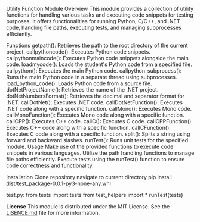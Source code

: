 Utility Function Module
Overview
This module provides a collection of utility functions for handling various tasks and executing code snippets for testing purposes. It offers functionalities for running Python, C/C++, and .NET code, handling file paths, executing tests, and managing subprocesses efficiently.

Functions
getpath(): Retrieves the path to the root directory of the current project.
callpythoncode(): Executes Python code snippets.
callpythonmaincode(): Executes Python code snippets alongside the main code.
loadmycode(): Loads the student's Python code from a specified file.
callpython(): Executes the main Python code.
callpython_subprocess(): Runs the main Python code in a separate thread using subprocesses.
load_python_code(): Loads Python code from a source file.
dotNetProjectName(): Retrieves the name of the .NET project.
dotNetNumbersFormat(): Retrieves the decimal and separator format for .NET.
callDotNet(): Executes .NET code.
callDotNetFunction(): Executes .NET code along with a specific function.
callMono(): Executes Mono code.
callMonoFunction(): Executes Mono code along with a specific function.
callCPP(): Executes C++ code.
callC(): Executes C code.
callCPPFunction(): Executes C++ code along with a specific function.
callCFunction(): Executes C code along with a specific function.
split(): Splits a string using forward and backward slashes.
runTest(): Runs unit tests for the specified module.
Usage
Make use of the provided functions to execute code snippets in various languages.
Utilize the path handling functions to manage file paths efficiently.
Execute tests using the runTest() function to ensure code correctness and functionality.

Installation
Clone repository
navigate to current directory
pip install dist/test_package-0.0.1-py3-none-any.whl

test.py:
from tests import tests
from test_helpers import *
runTest(tests)

**License**
This module is distributed under the MIT License. See the [LISENCE.md](LISENCE.md) file for more information.